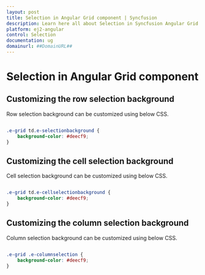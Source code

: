 ```yaml
---
layout: post
title: Selection in Angular Grid component | Syncfusion
description: Learn here all about Selection in Syncfusion Angular Grid component of Syncfusion Essential JS 2 and more.
platform: ej2-angular
control: Selection 
documentation: ug
domainurl: ##DomainURL##
---
```


# Selection in Angular Grid component

## Customizing the row selection background

Row selection background can be customized using below CSS.

```css

.e-grid td.e-selectionbackground {
    background-color: #deecf9;
}

```

## Customizing the cell selection background

Cell selection background can be customized using below CSS.

```css

.e-grid td.e-cellselectionbackground {
    background-color: #deecf9;
}

```

## Customizing the column selection background

Column selection background can be customized using below CSS.

```css

.e-grid .e-columnselection {
    background-color: #deecf9;
}
```